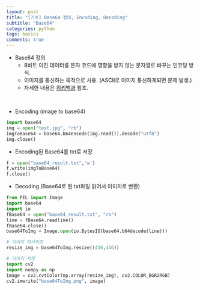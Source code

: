 ```yaml
---
layout: post
title: "[기초] Base64 정의, Encoding, Decoding"
subtitle: "Base64"
categories: python
tags: basics
comments: true
---
```


* Base64 정의
    * 8비트 이진 데이터를 문자 코드에 영향을 받지 않는 문자열로 바꾸는 인코딩 방식.
    * 이미지를 통신하는 목적으로 사용. (ASCII로 이미지 통신하게되면 문제 발생.)
    * 자세한 내용은 [위키백과](https://ko.wikipedia.org/wiki/%EB%B2%A0%EC%9D%B4%EC%8A%A464) 참조.

<br>

* Encoding (image to base64)

```python
import base64
img = open("test.jpg", "rb")
imgToBase64 = base64.b64encode(img.read()).decode("utf8")
img.close()
```

* Encoding된 Base64를 txt로 저장

```python
f = open("base64_result.txt",'w')
f.write(imgToBase64)
f.close()
```

* Decoding (Base64로 된 txt파일 읽어서 이미지로 변환)

```python
from PIL import Image
import base64
import io
fBase64 = open("base64_result.txt", "rb")
line = fBase64.readline()
fBase64.close()
base64ToImg = Image.open(io.BytesIO(base64.b64decode(line)))

# 이미지 리사이즈
resize_img = base64ToImg.resize((416,416))

# 이미지 저장
import cv2
import numpy as np
image = cv2.cvtColor(np.array(resize_img), cv2.COLOR_BGR2RGB)
cv2.imwrite("base64ToImg.png", image)
```